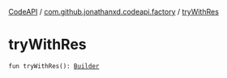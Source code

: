 [CodeAPI](../index.md) / [com.github.jonathanxd.codeapi.factory](index.md) / [tryWithRes](.)

# tryWithRes

`fun tryWithRes(): `[`Builder`](../com.github.jonathanxd.codeapi.base/-try-with-resources/-builder/index.md)